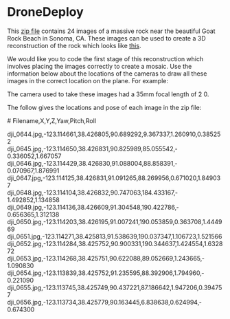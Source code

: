 # DroneDeploy
This [zip file](https://s3.amazonaws.com/drone.deploy.map.engine/example.zip) contains 24 images of a massive rock near the beautiful Goat Rock Beach in Sonoma, CA. These images can be used to create a 3D reconstruction of the rock which looks like [this](https://sketchfab.com/models/58a312fb79b94867812ecd1f42cd053f).

We would like you to code the first stage of this reconstruction which involves placing the images correctly to create a mosaic. Use the information below about the locations of the cameras to draw all these images in the correct location on the plane. For example:

The camera used to take these images had a 35mm focal length of 2 0.  

The follow gives the locations and pose of each image in the zip file:

&#35; Filename,X,Y,Z,Yaw,Pitch,Roll 

dji_0644.jpg,-123.114661,38.426805,90.689292,9.367337,1.260910,0.385252  
dji_0645.jpg,-123.114650,38.426831,90.825989,85.055542,­0.336052,1.667057  
dji_0646.jpg,-123.114429,38.426830,91.088004,88.858391,­0.070967,1.876991  
dji_0647.jpg,-123.114125,38.426831,91.091265,88.269956,0.671020,1.849037  
dji_0648.jpg,-123.114104,38.426832,90.747063,184.433167,­1.492852,1.134858  
dji_0649.jpg,-123.114136,38.426609,91.304548,190.422786,­0.656365,1.312138  
dji_0650.jpg,-123.114203,38.426195,91.007241,190.053859,0.363708,1.444969  
dji_0651.jpg,-123.114271,38.425813,91.538639,190.037347,1.106723,1.521566  
dji_0652.jpg,-123.114284,38.425752,90.900331,190.344637,1.424554,1.632872  
dji_0653.jpg,-123.114268,38.425751,90.622088,89.052669,1.243665,­1.090830  
dji_0654.jpg,-123.113839,38.425752,91.235595,88.392906,1.794960,­0.221090  
dji_0655.jpg,-123.113745,38.425749,90.437221,87.186642,1.947206,0.394757  
dji_0656.jpg,-123.113734,38.425779,90.163445,6.838638,0.624994,­0.674300  
